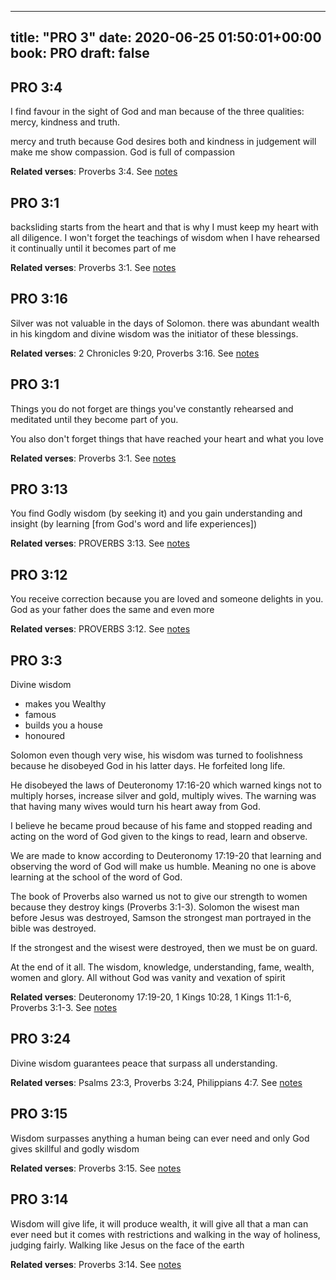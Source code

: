 
---
title: "PRO 3"
date: 2020-06-25 01:50:01+00:00
book: PRO
draft: false
---

## PRO 3:4

I find favour in the sight of God and man because of the three qualities: mercy, kindness and truth.

mercy and truth because God desires both and kindness in judgement will make me show compassion. God is full of compassion

**Related verses**: Proverbs 3:4. See [notes](https://my.bible.com/notes/3459409939369026321)


## PRO 3:1

backsliding starts from the heart and that is why I must keep my heart with all diligence. I won't forget the teachings of wisdom when I have rehearsed it continually until it becomes part of me

**Related verses**: Proverbs 3:1. See [notes](https://my.bible.com/notes/3459407982449386237)


## PRO 3:16

Silver was not valuable in the days of Solomon. there was abundant wealth in his kingdom and divine wisdom was the initiator of these blessings.

**Related verses**: 2 Chronicles 9:20, Proverbs 3:16. See [notes](https://my.bible.com/notes/3457301330241773582)


## PRO 3:1

Things you do not forget are things you've constantly rehearsed and meditated until they become part of you.

You also don't forget things that have reached your heart and what you love

**Related verses**: Proverbs 3:1. See [notes](https://my.bible.com/notes/2688310005736399305)


## PRO 3:13

You find Godly wisdom (by seeking it) and you gain understanding and insight (by learning [from God's word and life experiences])

**Related verses**: PROVERBS 3:13. See [notes](https://my.bible.com/notes/2687630817652105733)


## PRO 3:12

You receive correction because you are loved and someone delights in you. God as your father does the same and even more

**Related verses**: PROVERBS 3:12. See [notes](https://my.bible.com/notes/2687629015829438973)


## PRO 3:3

Divine wisdom 
- makes you Wealthy
- famous
- builds you a house
- honoured

Solomon even though very wise, his wisdom was turned to foolishness because he disobeyed God in his latter days. He forfeited long life.

He disobeyed the laws of Deuteronomy 17:16-20 which warned kings not to multiply horses, increase silver and gold, multiply wives. The warning was that having many wives would turn his heart away from God.

I believe he became proud because of his fame and stopped reading and acting on the word of God given to the kings to read, learn and observe.

We are made to know according to Deuteronomy 17:19-20 that learning and observing the word of God will make us humble. Meaning no one is above learning at the school of the word of God.

The book of Proverbs also warned us not to give our strength to women because they destroy kings (Proverbs 3:1-3). Solomon the wisest man before Jesus was destroyed, Samson the strongest man portrayed in the bible was destroyed.

If the strongest and the wisest were destroyed, then we must be on guard.

At the end of it all. The wisdom, knowledge, understanding, fame, wealth, women and glory. All without God was vanity and vexation of spirit

**Related verses**: Deuteronomy 17:19-20, 1 Kings 10:28, 1 Kings 11:1-6, Proverbs 3:1-3. See [notes](https://my.bible.com/notes/2652894640659489042)


## PRO 3:24

Divine wisdom guarantees peace that surpass all understanding.

**Related verses**: Psalms 23:3, Proverbs 3:24, Philippians 4:7. See [notes](https://my.bible.com/notes/3617527781988754132)


## PRO 3:15

Wisdom surpasses anything a human being can ever need and only God gives skillful and godly wisdom

**Related verses**: Proverbs 3:15. See [notes](https://my.bible.com/notes/3617525904224019117)


## PRO 3:14

Wisdom will give life, it will produce wealth, it will give all that a man can ever need but it comes with restrictions and walking in the way of holiness, judging fairly. Walking like Jesus on the face of the earth

**Related verses**: Proverbs 3:14. See [notes](https://my.bible.com/notes/3617525393248739995)

